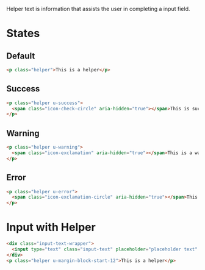 Helper text is information that assists the user in completing a input field.

# States

## Default

```html
<p class="helper">This is a helper</p>
```

## Success

```html
<p class="helper u-success">
  <span class="icon-check-circle" aria-hidden="true"></span>This is success
</p>
```

## Warning

```html
<p class="helper u-warning">
  <span class="icon-exclamation" aria-hidden="true"></span>This is a warning
</p>
```

## Error

```html
<p class="helper u-error">
  <span class="icon-exclamation-circle" aria-hidden="true"></span>This is an error
</p>
```

# Input with Helper

```html
<div class="input-text-wrapper">
  <input type="text" class="input-text" placeholder="placeholder text" />
</div>
<p class="helper u-margin-block-start-12">This is a helper</p>
```
